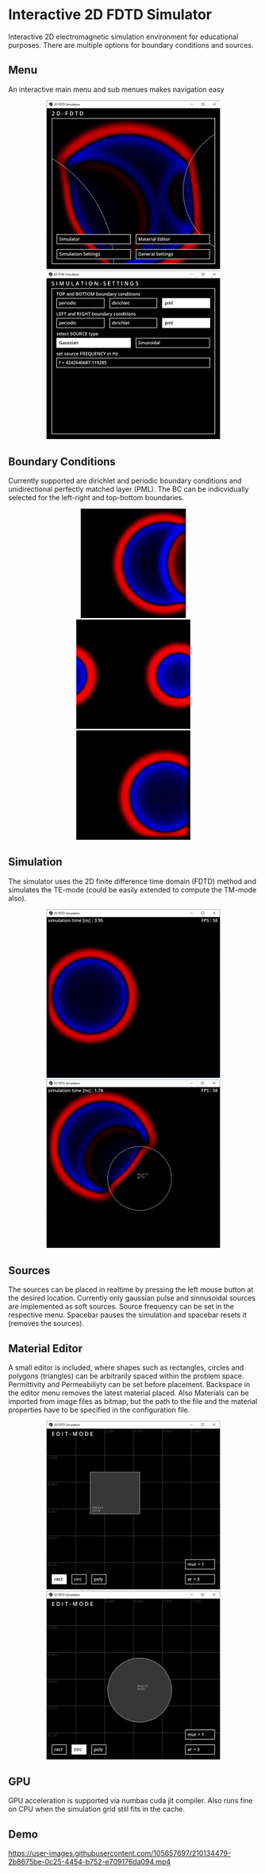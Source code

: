 # Interactive 2D FDTD Simulator

Interactive 2D electromagnetic simulation environment for educational purposes. There are multiple options for boundary conditions and sources.


## Menu

An interactive main menu and sub menues makes navigation easy

<p align="center">
  <img src="assets/menu.PNG" width="350"  hspace="50" />
  <img src="assets/menusim.PNG" width="350"  /> 
</p>


## Boundary Conditions

Currently supported are dirichlet and periodic boundary conditions and unidirectional perfectly matched layer (PML). The BC can be indicvidually selected 
for the left-right and top-bottom boundaries.

<p align="center">
  <img src="assets/dirichlet.png" height="220"  hspace="20" />
  <img src="assets/periodic.png" height="220"  hspace="50" /> 
  <img src="assets/pml.png" height="220" />
</p>


## Simulation

The simulator uses the 2D finite difference time domain (FDTD) method 
and simulates the TE-mode (could be easily extended to compute the TM-mode also).

<p align="center">
  <img src="assets/sim01.PNG" width="350"  hspace="50" />
  <img src="assets/sim02.PNG" width="350"  /> 
</p>




## Sources

The sources can be placed in realtime by pressing the left mouse button at the desired location. Currently only gaussian pulse and sinnusoidal sources are 
implemented as soft sources. Source frequency can be set in the respective menu. Spacebar pauses the simulation and spacebar resets it (removes the sources).


## Material Editor

A small editor is included, where shapes such as rectangles, circles and polygons (triangles) can be arbitrarily spaced within the problem space. Permittivity 
and Permeabiliyty can be set before placement. Backspace in the editor menu removes the latest material placed. Also Materials can be imported from image files 
as bitmap, but the path to the file and the material properties have to be specified in the configuration file.


<p align="center">
  <img src="assets/editor01.PNG" width="350"  hspace="50" />
  <img src="assets/editor02.PNG" width="350"  /> 
</p>


## GPU

GPU acceleration is supported via numbas cuda jit compiler. Also runs fine on CPU when the simulation grid still fits in the cache.


## Demo

https://user-images.githubusercontent.com/105657697/210134479-2b8675be-0c25-4454-b752-e709176da094.mp4



